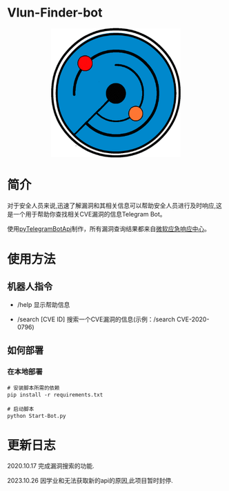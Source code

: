 # Vlun-Finder-bot

<div align="center">
<img src=https://raw.githubusercontent.com/resinprotein2333/Vlun-Finder-bot/main/vlun_finder_bot_icon.png width=300 height=300 />
</div>

# 简介
对于安全人员来说,迅速了解漏洞和其相关信息可以帮助安全人员进行及时响应,这是一个用于帮助你查找相关CVE漏洞的信息Telegram Bot。

使用[pyTelegramBotApi](https://github.com/eternnoir/pyTelegramBotAPI)制作，所有漏洞查询结果都来自[微软应急响应中心](https://microsoft.com/msrc)。

# 使用方法
## 机器人指令
* /help            显示帮助信息

* /search [CVE ID] 搜索一个CVE漏洞的信息(示例：/search CVE-2020-0796)

## 如何部署
### 在本地部署
```shell
# 安装脚本所需的依赖
pip install -r requirements.txt

# 启动脚本
python Start-Bot.py
```

# 更新日志
2020.10.17 完成漏洞搜索的功能.

2023.10.26 因学业和无法获取新的api的原因,此项目暂时封停.
